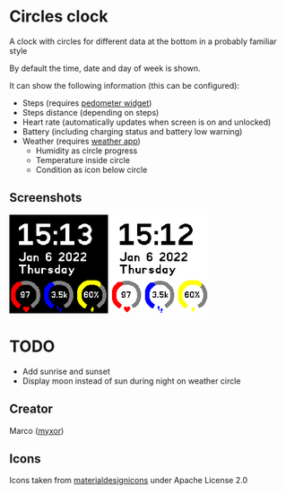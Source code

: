 # Circles clock

A clock with circles for different data at the bottom in a probably familiar style

By default the time, date and day of week is shown.

It can show the following information (this can be configured):
  * Steps (requires [pedometer widget](https://banglejs.com/apps/#pedometer))
  * Steps distance (depending on steps)
  * Heart rate (automatically updates when screen is on and unlocked)
  * Battery (including charging status and battery low warning)
  * Weather (requires [weather app](https://banglejs.com/apps/#weather))
       * Humidity as circle progress
       * Temperature inside circle
       * Condition as icon below circle

## Screenshots
![Screenshot dark theme](screenshot-dark.png)
![Screenshot light theme](screenshot-light.png)

# TODO
* Add sunrise and sunset
* Display moon instead of sun during night on weather circle

## Creator
Marco ([myxor](https://github.com/myxor))

## Icons
Icons taken from [materialdesignicons](https://materialdesignicons.com) under Apache License 2.0
